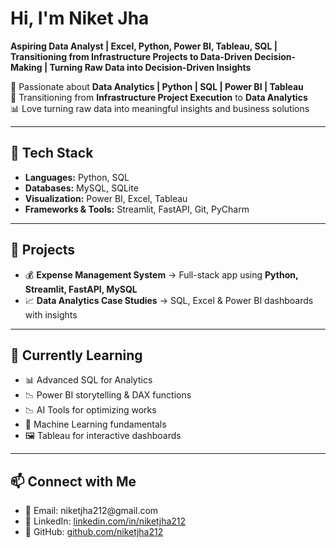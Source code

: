 # Hi, I'm Niket Jha  
**Aspiring Data Analyst | Excel, Python, Power BI, Tableau, SQL | Transitioning from Infrastructure Projects to Data-Driven Decision-Making | Turning Raw Data into Decision-Driven Insights**  

🚀 Passionate about **Data Analytics | Python | SQL | Power BI | Tableau**  
🔭 Transitioning from **Infrastructure Project Execution** to **Data Analytics**  
📊 Love turning raw data into meaningful insights and business solutions  

---

## 🔧 Tech Stack  
- **Languages:** Python, SQL  
- **Databases:** MySQL, SQLite  
- **Visualization:** Power BI, Excel, Tableau  
- **Frameworks & Tools:** Streamlit, FastAPI, Git, PyCharm  

---

## 📌 Projects  
- 💰 **Expense Management System** → Full-stack app using **Python, Streamlit, FastAPI, MySQL**  
- 📈 **Data Analytics Case Studies** → SQL, Excel & Power BI dashboards with insights    

---

## 📖 Currently Learning  
- 📊 Advanced SQL for Analytics  
- 📉 Power BI storytelling & DAX functions
- 📉 AI Tools for optimizing works 
- 🤖 Machine Learning fundamentals  
- 🖼️ Tableau for interactive dashboards  

---

## 📫 Connect with Me
- 📧 Email: niketjha212​@gmail.com
- 💼 LinkedIn: [linkedin.com/in/niketjha212](https://www.linkedin.com/in/niketjha212)  
- 🐙 GitHub: [github.com/niketjha212](https://github.com/niketjha212)  

